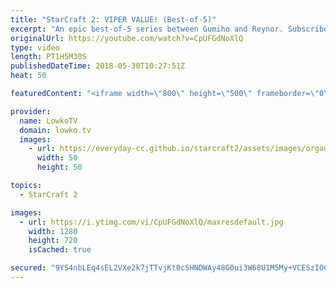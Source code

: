 ```yaml
---
title: "StarCraft 2: VIPER VALUE! (Best-of-5)"
excerpt: "An epic best-of-5 series between Gumiho and Reynor. Subscribe for more videos: http://lowko.tv/youtube Rogue vs Neeb: https://goo.gl/d2ZmY8  Bio, Mech, cheese, macro, early game, late game and lots of Roaches, Hydralisks, Hellions, Siege Tanks and Vipers. This is an awesome best-of-5 series where both"
originalUrl: https://youtube.com/watch?v=CpUFGdNoXlQ
type: video
length: PT1H5M30S
publishedDateTime: 2018-05-30T10:27:51Z
heat: 50

featuredContent: "<iframe width=\"800\" height=\"500\" frameborder=\"0\" src=\"https://www.youtube.com/embed/CpUFGdNoXlQ\" allow=\"accelerometer; autoplay; encrypted-media; gyroscope; picture-in-picture\" allowfullscreen></iframe>"

provider:
  name: LowkoTV
  domain: lowko.tv
  images:
    - url: https://everyday-cc.github.io/starcraft2/assets/images/organizations/lowko.tv-50x50.jpg
      width: 50
      height: 50

topics:
  - StarCraft 2

images:
  - url: https://i.ytimg.com/vi/CpUFGdNoXlQ/maxresdefault.jpg
    width: 1280
    height: 720
    isCached: true

secured: "9YS4nbLEq4sEL2VXe2k7jTTvjKt0cSHNDWAy48G0ui3W68U1M5My+VCESzIOC+9Klb5h//o1lHqxrXssvZJUG+rCq8A3FnEEjGJx2n2yK9EdEmAyisGzySAYrbe4+emkJiXKMch6vzK3+GNnGzld/Q1NrqGPhVhINgO3uGiphv4PiygvHTk5pGNIzmK/C/CUnLEL0P6uVRuK5x8W3iBBQVt2BrURWmvWOCvpL+VMbnP87FOzCCNAlUqFJwhxRQRv6dKdbkU/NocKZubMH0h7bnCHlhQQaxnB2NtYdBN8m3aivBW09TN8k21MOC5lIyHFqg5Zrmz7Gv5zp2XBv3hwL+7Sl3TbjLPtaiyAvb+jHm3J8U6J+uU+9xJCBJea+8KtNjrfFx8Y4nMzUT+/QNc9q81CofXo0krQGt8eL+e7Csc=;Kj943v0oV0FpB/ei9YrMdA=="
---
```


